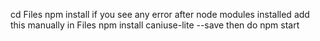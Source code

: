 cd Files
npm install
if you see any error after node modules installed
add this manually in Files
npm install caniuse-lite --save
then do
npm start
